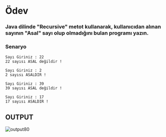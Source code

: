 # Ödev
### Java dilinde "Recursive" metot kullanarak, kullanıcıdan alınan sayının "Asal" sayı olup olmadığını bulan programı yazın.

### Senaryo
```
Sayı Giriniz : 22
22 sayısı ASAL değildir !

Sayı Giriniz : 2
2 sayısı ASALDIR !

Sayı Giriniz : 39
39 sayısı ASAL değildir !

Sayı Giriniz : 17
17 sayısı ASALDIR !
```

## **OUTPUT**
![output80](https://user-images.githubusercontent.com/74976052/132748177-2f1fcd5b-8262-4938-84dd-d958a8d522c2.png)